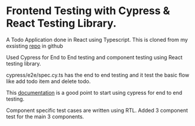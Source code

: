 # Frontend Testing with Cypress & React Testing Library.

A Todo Application done in React using Typescript. This is cloned from my exsisting [repo](https://github.com/Senthuran100/React-TypeScript) in github

Used Cypress for End to End testing and component testing using React testing library.

cypress/e2e/spec.cy.ts has the end to end testing and it test the basic flow like add todo item and delete todo.

This [documentation](https://docs.cypress.io/guides/end-to-end-testing/writing-your-first-end-to-end-test) is a good point to start using cypress for end to end testing.

Component specific test cases are written using RTL. Added 3 component test for the main 3 components. 